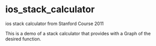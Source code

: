 ios_stack_calculator
====================

ios stack calculator from Stanford Course 2011


This is a demo of a stack calculator that provides with a Graph of the desired function.
